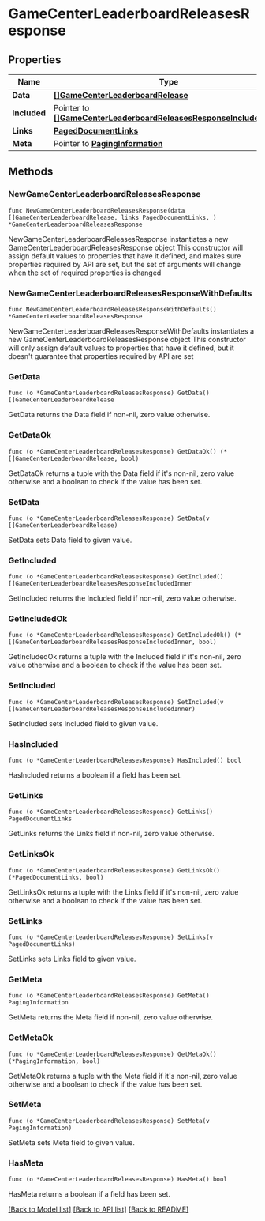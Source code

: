# GameCenterLeaderboardReleasesResponse

## Properties

Name | Type | Description | Notes
------------ | ------------- | ------------- | -------------
**Data** | [**[]GameCenterLeaderboardRelease**](GameCenterLeaderboardRelease.md) |  | 
**Included** | Pointer to [**[]GameCenterLeaderboardReleasesResponseIncludedInner**](GameCenterLeaderboardReleasesResponseIncludedInner.md) |  | [optional] 
**Links** | [**PagedDocumentLinks**](PagedDocumentLinks.md) |  | 
**Meta** | Pointer to [**PagingInformation**](PagingInformation.md) |  | [optional] 

## Methods

### NewGameCenterLeaderboardReleasesResponse

`func NewGameCenterLeaderboardReleasesResponse(data []GameCenterLeaderboardRelease, links PagedDocumentLinks, ) *GameCenterLeaderboardReleasesResponse`

NewGameCenterLeaderboardReleasesResponse instantiates a new GameCenterLeaderboardReleasesResponse object
This constructor will assign default values to properties that have it defined,
and makes sure properties required by API are set, but the set of arguments
will change when the set of required properties is changed

### NewGameCenterLeaderboardReleasesResponseWithDefaults

`func NewGameCenterLeaderboardReleasesResponseWithDefaults() *GameCenterLeaderboardReleasesResponse`

NewGameCenterLeaderboardReleasesResponseWithDefaults instantiates a new GameCenterLeaderboardReleasesResponse object
This constructor will only assign default values to properties that have it defined,
but it doesn't guarantee that properties required by API are set

### GetData

`func (o *GameCenterLeaderboardReleasesResponse) GetData() []GameCenterLeaderboardRelease`

GetData returns the Data field if non-nil, zero value otherwise.

### GetDataOk

`func (o *GameCenterLeaderboardReleasesResponse) GetDataOk() (*[]GameCenterLeaderboardRelease, bool)`

GetDataOk returns a tuple with the Data field if it's non-nil, zero value otherwise
and a boolean to check if the value has been set.

### SetData

`func (o *GameCenterLeaderboardReleasesResponse) SetData(v []GameCenterLeaderboardRelease)`

SetData sets Data field to given value.


### GetIncluded

`func (o *GameCenterLeaderboardReleasesResponse) GetIncluded() []GameCenterLeaderboardReleasesResponseIncludedInner`

GetIncluded returns the Included field if non-nil, zero value otherwise.

### GetIncludedOk

`func (o *GameCenterLeaderboardReleasesResponse) GetIncludedOk() (*[]GameCenterLeaderboardReleasesResponseIncludedInner, bool)`

GetIncludedOk returns a tuple with the Included field if it's non-nil, zero value otherwise
and a boolean to check if the value has been set.

### SetIncluded

`func (o *GameCenterLeaderboardReleasesResponse) SetIncluded(v []GameCenterLeaderboardReleasesResponseIncludedInner)`

SetIncluded sets Included field to given value.

### HasIncluded

`func (o *GameCenterLeaderboardReleasesResponse) HasIncluded() bool`

HasIncluded returns a boolean if a field has been set.

### GetLinks

`func (o *GameCenterLeaderboardReleasesResponse) GetLinks() PagedDocumentLinks`

GetLinks returns the Links field if non-nil, zero value otherwise.

### GetLinksOk

`func (o *GameCenterLeaderboardReleasesResponse) GetLinksOk() (*PagedDocumentLinks, bool)`

GetLinksOk returns a tuple with the Links field if it's non-nil, zero value otherwise
and a boolean to check if the value has been set.

### SetLinks

`func (o *GameCenterLeaderboardReleasesResponse) SetLinks(v PagedDocumentLinks)`

SetLinks sets Links field to given value.


### GetMeta

`func (o *GameCenterLeaderboardReleasesResponse) GetMeta() PagingInformation`

GetMeta returns the Meta field if non-nil, zero value otherwise.

### GetMetaOk

`func (o *GameCenterLeaderboardReleasesResponse) GetMetaOk() (*PagingInformation, bool)`

GetMetaOk returns a tuple with the Meta field if it's non-nil, zero value otherwise
and a boolean to check if the value has been set.

### SetMeta

`func (o *GameCenterLeaderboardReleasesResponse) SetMeta(v PagingInformation)`

SetMeta sets Meta field to given value.

### HasMeta

`func (o *GameCenterLeaderboardReleasesResponse) HasMeta() bool`

HasMeta returns a boolean if a field has been set.


[[Back to Model list]](../README.md#documentation-for-models) [[Back to API list]](../README.md#documentation-for-api-endpoints) [[Back to README]](../README.md)



